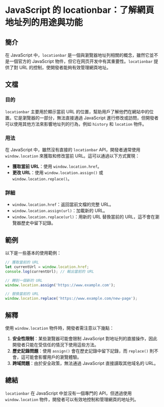 <!--
Meta Description: # JavaScript 的 locationbar：了解網頁地址列的用途與功能 ## 簡介 在 JavaScript 中，`locationbar` 是一個與瀏覽器地址列相關的概念，雖然它並不是一個官方的 JavaScript 物件，但它在网页开发中有其重要性。`locationbar` 提供了對...
Meta Keywords: url, location, window, javascript, locationbar
-->

# JavaScript 的 locationbar：了解網頁地址列的用途與功能

## 簡介
在 JavaScript 中，`locationbar` 是一個與瀏覽器地址列相關的概念，雖然它並不是一個官方的 JavaScript 物件，但它在网页开发中有其重要性。`locationbar` 提供了對 URL 的控制，使開發者能夠有效管理網頁地址。

## 文檔
### 目的
`locationbar` 主要用於顯示當前 URL 的位置，幫助用戶了解他們在網站中的位置。它是瀏覽器的一部分，無法直接通過 JavaScript 進行修改或訪問，但開發者可以使用其他方法來影響地址列的行為，例如 `history` 和 `location` 物件。

### 用法
在 JavaScript 中，雖然沒有直接的 `locationbar` API，開發者通常使用 `window.location` 來獲取和修改當前 URL。這可以通過以下方式實現：

- **獲取當前 URL**：使用 `window.location.href`。
- **更改 URL**：使用 `window.location.assign()` 或 `window.location.replace()`。

### 詳細
- `window.location.href`：返回當前文檔的完整 URL。
- `window.location.assign(url)`：加載新的 URL。
- `window.location.replace(url)`：用新的 URL 替換當前的 URL，這不會在瀏覽器歷史中留下記錄。

## 範例
以下是一些基本的使用範例：

```javascript
// 獲取當前的 URL
let currentUrl = window.location.href;
console.log(currentUrl); // 輸出當前的 URL

// 轉到一個新的 URL
window.location.assign('https://www.example.com');

// 替換當前的 URL
window.location.replace('https://www.example.com/new-page');
```

## 解釋
使用 `window.location` 物件時，開發者需注意以下幾點：

1. **安全性限制**：某些瀏覽器可能會限制 JavaScript 對地址列的直接操作，因此開發者只能在受信任的情況下使用這些方法。
2. **歷史記錄問題**：使用 `assign()` 會在歷史記錄中留下記錄，而 `replace()` 則不會，這可能會影響用戶的瀏覽體驗。
3. **跨域問題**：由於安全政策，無法通過 JavaScript 直接讀取其他域名的 URL。

## 總結
`locationbar` 在 JavaScript 中並沒有一個專門的 API，但透過使用 `window.location` 物件，開發者可以有效地控制和管理網頁的地址列。